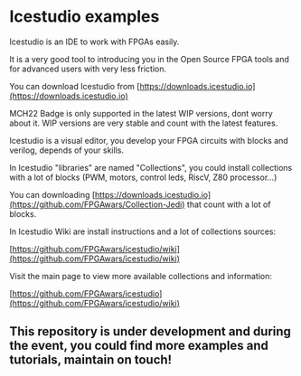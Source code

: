 # Icestudio examples

Icestudio is an IDE to work with FPGAs easily.

It is a very good tool to introducing you in the Open Source FPGA tools and for advanced users with very less friction.

You can download Icestudio from [https://downloads.icestudio.io](https://downloads.icestudio.io)

MCH22 Badge is only supported in the latest WIP versions, dont worry about it. WIP versions are very stable and count with the latest features.

Icestudio is a visual editor, you develop your FPGA circuits with blocks and verilog, depends of your skills.

In Icestudio "libraries" are named "Collections", you could install collections with a lot of blocks (PWM, motors, control leds, RiscV, Z80 processor...)

You can downloading [https://downloads.icestudio.io](https://github.com/FPGAwars/Collection-Jedi) that count with a lot of blocks.

In Icestudio Wiki  are install instructions and a lot of collections sources:

[https://github.com/FPGAwars/icestudio/wiki](https://github.com/FPGAwars/icestudio/wiki)

Visit the main page to view more available collections and information:

[https://github.com/FPGAwars/icestudio](https://github.com/FPGAwars/icestudio/wiki)


## This repository is under development and during the event,  you could find more examples and tutorials, maintain on touch!
